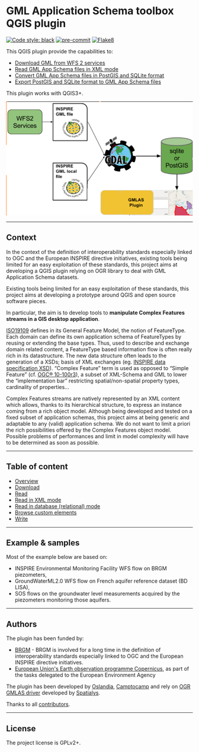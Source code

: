# GML Application Schema toolbox QGIS plugin

[![Code style: black](https://img.shields.io/badge/code%20style-black-000000.svg)](https://github.com/psf/black)
[![pre-commit](https://img.shields.io/badge/pre--commit-enabled-brightgreen?logo=pre-commit&logoColor=white)](https://github.com/pre-commit/pre-commit)
[![Flake8](https://img.shields.io/badge/flake8-enabled-yellowgreen)](https://flake8.pycqa.org/)

This QGIS plugin provide the capabilities to:

* [Download GML from WFS 2 services](gml_application_schema_toolbox/doc/DOWNLOAD.md)
* [Read GML App Schema files in XML mode](gml_application_schema_toolbox/doc/READ-XML-MODE.md)
* [Convert GML App Schema files in PostGIS and SQLite format](gml_application_schema_toolbox/doc/READ-DB-MODE.md)
* [Export PostGIS and SQLite format to GML App Schema files](gml_application_schema_toolbox/doc/WRITE-FROM-DB.md)

This plugin works with QGIS3+.

![Overview](gml_application_schema_toolbox/doc/img/overview.png)

----

## Context

In the context of the definition of interoperability standards especially linked to OGC and the European INSPIRE directive initiatives, existing tools being limited for an easy exploitation of these standards, this project aims at developing a QGIS plugin relying on OGR library to deal with GML Application Schema datasets.

Existing tools being limited for an easy exploitation of these standards, this project aims at developing a prototype around QGIS and open source software pieces.

In particular, the aim is to develop tools to **manipulate Complex Features streams in a GIS desktop application**.

[ISO19109](http://www.iso.org/iso/catalogue_detail.htm?csnumber=39891) defines in its General Feature Model, the notion of FeatureType. Each domain can define its own application schema of FeatureTypes by reusing or extending the base types. Thus, used to describe and exchange domain related content, a FeatureType based information flow is often really rich in its datastructure. The new data structure often leads to the generation of a XSDs; basis of XML exchanges (eg. [INSPIRE data specification XSD](http://inspire.ec.europa.eu/XML-Schemas/Data-Specifications/2892)). “Complex Feature” term is used as opposed to “Simple Feature” (cf. [OGC® 10-100r3](http://portal.opengeospatial.org/files/?artifact_id=42729)), a subset of XML-Schema and GML to lower the “implementation bar” restricting spatial/non-spatial property types, cardinality of properties...

Complex Features streams are natively represented by an XML content which allows, thanks to its hierarchical structure, to express an instance coming from a rich object model. Although being developed and tested on a fixed subset of application schemas, this project aims at being generic and adaptable to any (valid) application schema. We do not want to limit a priori the rich possibilities offered by the Complex Features object model. Possible problems of performances and limit in model complexity will have to be determined as soon as possible.

----

## Table of content

* [Overview](gml_application_schema_toolbox/doc/OVERVIEW.md)
* [Download](gml_application_schema_toolbox/doc/DOWNLOAD.md)
* [Read](gml_application_schema_toolbox/doc/READ.md)
 * [Read in XML mode](gml_application_schema_toolbox/doc/READ-XML-MODE.md)
 * [Read in database (relational) mode](gml_application_schema_toolbox/doc/READ-DB-MODE.md)
 * [Browse custom elements](gml_application_schema_toolbox/doc/READ-CUSTOM.md)
* [Write](gml_application_schema_toolbox/doc/WRITE-FROM-DB.md)

----

## Example & samples

Most of the example below are based on:

* INSPIRE Environmental Monitoring Facility WFS flow on BRGM piezometers,
* GroundWaterML2.0 WFS flow on French aquifer reference dataset (BD LISA),
* SOS flows on the groundwater level measurements acquired by the piezometers monitoring those aquifers.

----

## Authors

The plugin has been funded by:

* [BRGM](http://www.brgm.eu/) - BRGM is involved for a long time in the definition of interoperability standards especially linked to OGC and the European INSPIRE directive initiatives.
* [European Union's Earth observation programme Copernicus](http://www.copernicus.eu/), as part of the tasks delegated to the European Environment Agency

The plugin has been developed by [Oslandia](https://www.oslandia.com/), [Camptocamp](https://www.camptocamp.com/) and rely on [OGR GMLAS driver](https://www.gdal.org/drv_gmlas.html) developed by [Spatialys](https://www.spatialys.com/).

Thanks to all [contributors](https://github.com/BRGM/gml_application_schema_toolbox/graphs/contributors).

----

## License

The project license is GPLv2+.
